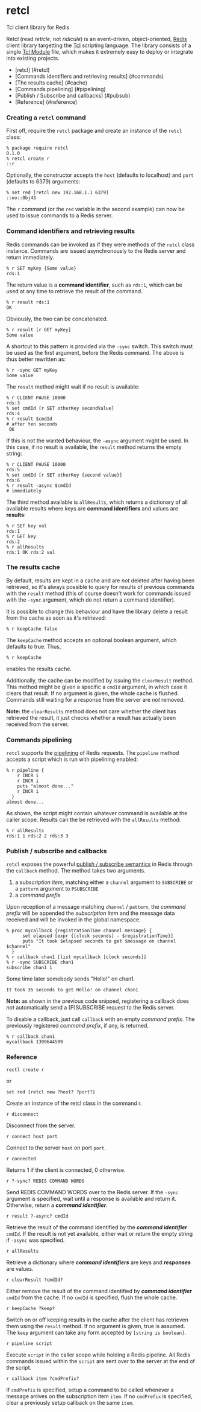 retcl
=====

Tcl client library for Redis

Retcl (read *reticle*, not *ridicule*) is an event-driven, object-oriented, <a href="http://redis.io">Redis</a> client library targetting the <a href="http://tcl.tk">Tcl</a> scripting language.
The library consists of a single <a href="http://tcl.tk/man/tcl8.6/TclCmd/tm.htm#M9">Tcl Module</a> file, which makes it extremely easy to deploy or integrate into existing projects. 

* [retcl] (#retcl)
* [Commands identifiers and retrieving results] (#commands)
* [The results cache] (#cache)
* [Commands pipelining] (#pipelining)
* [Publish / Subscribe and callbacks] (#pubsub)
* [Reference] (#reference)

<a name="retcl"></a>
### Creating a `retcl` command

First off, require the `retcl` package and create an instance of the `retcl`
class:

    % package require retcl
    0.1.0
    % retcl create r
    ::r

Optionally, the constructor accepts the `host` (defaults to localhost) and `port`
(defaults to 6379) arguments:

    % set red [retcl new 192.168.1.1 6379]
    ::oo::Obj43

The `r` command (or the `red` variable in the second example) can now be used to issue commands to a Redis server.


<a name="commands"></a>
### Command identifiers and retrieving results

Redis commands can be invoked as if they were methods of the `retcl` class instance. Commands are issued asynchronously to the Redis server and return immediately.

    % r SET myKey {Some value}
    rds:1

The return value is a **command identifier**, such as `rds:1`, which can be used at any time to retrieve the result of the command.

    % r result rds:1
    OK
    
Obviously, the two can be concatenated.

    % r result [r GET myKey]
    Some value
    
A shortcut to this pattern is provided via the `-sync` switch. This switch must be used as the first argument, before the Redis command. The above is thus better rewritten as:

    % r -sync GET myKey
    Some value

The `result` method might wait if no result is available:

    % r CLIENT PAUSE 10000
    rds:3
    % set cmdId [r SET otherKey secondValue]
    rds:4
    % r result $cmdId
    # after ten seconds
     OK

If this is not the wanted behaviour, the `-async` argument might be used. In this case, if no result is available, the `result` method returns the empty string:

    % r CLIENT PAUSE 10000
    rds:5
    % set cmdId [r SET otherKey {second value}]
    rds:6
    % r result -async $cmdId
    # immediately


The third method available is `allResults`, which returns a dictionary of all available results where keys are **command identifiers** and values are **results**:

    % r SET key val
    rds:1
    % r GET key
    rds:2
    % r allResults
    rds:1 OK rds:2 val


<a name="cache"></a>
### The results cache

By default, results are kept in a cache and are *not* deleted after having been retrieved, so it's always possible to query for results of previous commands with the `result` method (this of course doesn't work for commands issued with the `-sync` argument, which do not return a command identifier).

It is possible to change this behaviour and have the library delete a result from the cache
as soon as it's retrieved:


    % r keepCache false
    
The `keepCache` method accepts an optional boolean argument, which defaults to true. Thus,

    % r keepCache
    
enables the results cache.

Additionally, the cache can be modified by issuing the `clearResult` method. This method might be given a specific a `cmdId` argument, in which case it clears that result. If no argument is given, the whole cache is flushed. Commands still waiting for a response from the server are *not* removed.

**Note:** the `clearResults` method does not care whether the client has retrieved the result, it just checks whether a result has actually been received from the server.


<a name="pipelining"></a>
### Commands pipelining

`retcl` supports the <a href="http://redis.io/topics/pipelining">pipelining</a> of Redis requests. The `pipeline` method accepts a script which is run with pipelining enabled:

    % r pipeline {
        r INCR i
        r INCR i
        puts "almost done..."
        r INCR i
      }
    almost done...

As shown, the script might contain whatever command is available at the caller scope. Results can the be retrieved with the `allResults` method:

    % r allResults
    rds:1 1 rds:2 2 rds:3 3


<a name="pubsub"></a>
### Publish / subscribe and callbacks

`retcl` exposes the powerful <a href="http://redis.io/topics/pubsub">publish / subscribe semantics</a> in Redis through the `callback` method. The method takes two arguments.

1. a *subscription item*, matching either a `channel` argument to `SUBSCRIBE` or a `pattern` argument to `PSUBSCRIBE`
2. a *command prefix*

Upon reception of a message matching `channel` / `pattern`, the *command prefix* will be appended the *subscription item* and the message data received and will be invoked in the global namespace.

    % proc mycallback {registrationTime channel message} {
          set elapsed [expr {[clock seconds] - $registrationTime}]
          puts "It took $elapsed seconds to get $message on channel $channel"
      }
    % r callback chan1 [list mycallback [clock seconds]]
    % r -sync SUBSCRIBE chan1
    subscribe chan1 1
    
Some time later somebody sends "Hello!" on chan1.

    It took 35 seconds to get Hello! on channel chan1
    
**Note:** as shown in the previous code snipped, registering a callback does *not* automatically send a (P)SUBSCRIBE request to the Redis server.

To disable a callback, just call `callback` with an empty *command prefix*. The previously registered *command prefix*, if any, is returned.

    % r callback chan1
    mycallback 1399644509


<a name="reference"></a>
### Reference

    rectl create r
or

    set red [retcl new ?host? ?port?]

Create an instance of the retcl class in the command r.

    r disconnect
    
Disconnect from the server.

    r connect host port
    
Connect to the server `host` on port `port`.

    r connected
    
Returns 1 if the client is connected, 0 otherwise.

    r ?-sync? REDIS COMMAND WORDS
    
Send REDIS COMMAND WORDS over to the Redis server. If the `-sync` argument is specified, wait until a response is available and return it. Otherwise, return a ***command identifier***.

    r result ?-async? cmdId
    
Retrieve the result of the command identified by the ***command identifier*** `cmdId`. If the result is not yet available, either wait or return the empty string if `-async` was specified.

    r allResults
    
Retrieve a dictionary where ***command identifiers*** are keys and ***responses*** are values.

    r clearResult ?cmdId?
    
Either remove the result of the command identified by ***command identifier*** `cmdId` from the cache. If no `cmdId` is specified, flush the whole cache.

    r keepCache ?keep?
    
Switch on or off keeping results in the cache after the client has retrieven them using the `result` method. If no argument is given, true is assumed. The `keep` argument can take any form accepted by `[string is boolean]`.

    r pipeline script
    
Execute `script` in the caller scope while holding a Redis pipeline. All Redis commands issued within the `script` are sent over to the server at the end of the script.

    r callback item ?cmdPrefix?
    
If `cmdPrefix` is specified, setup a command to be called whenever a message arrives on the subscription item `item`. If no `cmdPrefix` is specified, clear a previously setup callback on the same `item`.



